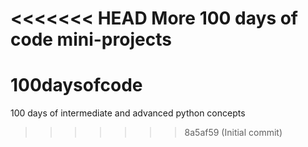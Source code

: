 <<<<<<< HEAD
More 100 days of code mini-projects
=======
# 100daysofcode
100 days of intermediate and advanced python concepts
>>>>>>> 8a5af59 (Initial commit)
